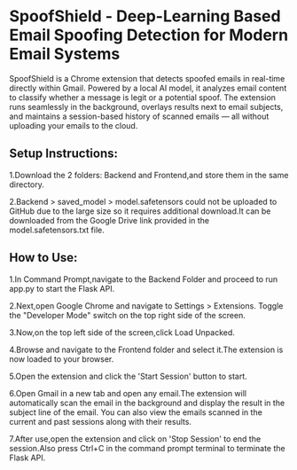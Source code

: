 # SpoofShield - Deep-Learning Based Email Spoofing Detection for Modern Email Systems

SpoofShield is a Chrome extension that detects spoofed emails in real-time directly within Gmail. Powered by a local AI model, it analyzes email content to classify whether a message is legit or a potential spoof. The extension runs seamlessly in the background, overlays results next to email subjects, and maintains a session-based history of scanned emails — all without uploading your emails to the cloud.

## Setup Instructions:

1.Download the 2 folders: Backend and Frontend,and store them in the same directory.

2.Backend > saved_model > model.safetensors could not be uploaded to GitHub due to the large size so it requires additional download.It can be downloaded from the Google Drive link provided in the model.safetensors.txt file.


## How to Use:

1.In Command Prompt,navigate to the Backend Folder and proceed to run app.py to start the Flask API.

2.Next,open Google Chrome and navigate to Settings > Extensions. Toggle the "Developer Mode" switch on the top right side of the screen.

3.Now,on the top left side of the screen,click Load Unpacked.

4.Browse and navigate to the Frontend folder and select it.The extension is now loaded to your browser.

5.Open the extension and click the 'Start Session' button to start.

6.Open Gmail in a new tab and open any email.The extension will automatically scan the email in the background and display the result in the subject line of the email. You can also view the emails scanned in the current and past sessions along with their results.

7.After use,open the extension and click on 'Stop Session' to end the session.Also press Ctrl+C in the command prompt terminal to terminate the Flask API.
